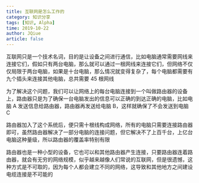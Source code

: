 ```yaml
---
title: 互联网是怎么工作的
category: 知识分享
tags: [知识, Alpha]
time: 2019-10-22
author: JQiue
article: false
---
```


互联网只是一个技术名词，目的是让设备之间进行通信，比如电脑通常需要网线来连接它们，假如只有两台电脑，那么就可以通过一根网线来连接它们，但网络不仅仅局限于两台电脑，如果是十台电脑，那么情况就变得复杂了，每个电脑都需要有九个插头来连接其他电脑，总共需要 45 根网线

为了解决这个问题，我们可以让网络上的每台电脑连接到一个叫做路由器的设备上，路由器只是为了确保一台电脑发出的信息可以正确的到达正确的电脑，比如电脑 A 发送信息给路由器，路由器再发送给电脑 B，这样就确保了不会发送到电脑 C

路由器加入了这个系统后，便只需十根线构成网络，所有的电脑只需要连接路由器即可，虽然路由器解决了一部分电脑的连接问题，但它解决不了上百千台，上亿台电脑这种量级，所以路由器的覆盖率特别有限

路由器也是一种小型的设备，它也可以和其他路由器产生连接，只要路由器连着路由器，就会有无穷的网络规模，似乎越来越像人们常说的互联网，但是很遗憾，这种方式是不可取的，因为每个人都会建立不同的网络，这导致和其他地方之间建设电缆连接是不可能的
